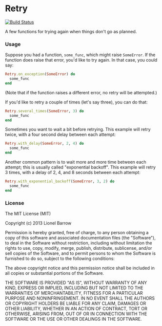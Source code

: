 # Retry

[![Build Status](https://travis-ci.org/lionelbarrow/retry.png)](https://travis-ci.org/lionelbarrow/YOUR_PROJECT_NAME)

A few functions for trying again when things don't go as planned.

### Usage

Suppose you had a function, `some_func`, which might raise `SomeError`. If the function does raise that error, you'd like to try again. In that case, you could say:
```ruby
Retry.on_exception(SomeError) do
  some_func
end
```

(Note that if the function raises a different error, no retry will be attempted.)

If you'd like to retry a couple of times (let's say three), you can do that:
```ruby
Retry.several_times(SomeError, 3) do
  some_func
end
```

Sometimes you want to wait a bit before retrying. This example will retry twice, with a four second delay between each attempt:
```ruby
Retry.with_delay(SomeError, 2, 4) do
  some_func
end
```

Another common pattern is to wait more and more time between each attempt; this is usually called "exponential backoff". This example will retry 3 times, with a delay of 2, 4, and 8 seconds between each attempt:
```ruby
Retry.with_exponential_backoff(SomeError, 3, 2) do
  some_func
end
```

### License

The MIT License (MIT)

Copyright (c) 2013 Lionel Barrow

Permission is hereby granted, free of charge, to any person obtaining
a copy of this software and associated documentation files (the
"Software"), to deal in the Software without restriction, including
without limitation the rights to use, copy, modify, merge, publish,
distribute, sublicense, and/or sell copies of the Software, and to
permit persons to whom the Software is furnished to do so, subject to
the following conditions:

The above copyright notice and this permission notice shall be
included in all copies or substantial portions of the Software.

THE SOFTWARE IS PROVIDED "AS IS", WITHOUT WARRANTY OF ANY KIND,
EXPRESS OR IMPLIED, INCLUDING BUT NOT LIMITED TO THE WARRANTIES OF
MERCHANTABILITY, FITNESS FOR A PARTICULAR PURPOSE AND
NONINFRINGEMENT. IN NO EVENT SHALL THE AUTHORS OR COPYRIGHT HOLDERS BE
LIABLE FOR ANY CLAIM, DAMAGES OR OTHER LIABILITY, WHETHER IN AN ACTION
OF CONTRACT, TORT OR OTHERWISE, ARISING FROM, OUT OF OR IN CONNECTION
WITH THE SOFTWARE OR THE USE OR OTHER DEALINGS IN THE SOFTWARE.
